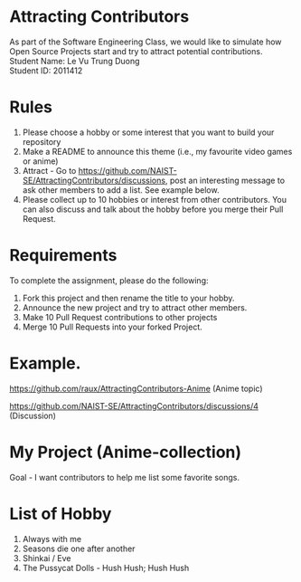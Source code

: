 # Attracting Contributors
As part of the Software Engineering Class, we would like to simulate how Open Source Projects start and try to attract potential contributions.\
Student Name: Le Vu Trung Duong\
Student ID: 2011412

# Rules

1. Please choose a hobby or some interest that you want to build your repository
2. Make a README to announce this theme (i.e., my favourite video games or anime)
3. Attract - Go to https://github.com/NAIST-SE/AttractingContributors/discussions, post an interesting message to ask other members to add a list. See example below.
4. Please collect up to 10 hobbies or interest from other contributors. You can also discuss and talk about the hobby before you merge their Pull Request.

# Requirements
To complete the assignment, please do the following:
1. Fork this project and then rename the title to your hobby. 
2. Announce the new project and try to attract other members.
3. Make 10 Pull Request contributions to other projects
4. Merge 10 Pull Requests into your forked Project.

# Example. 
https://github.com/raux/AttractingContributors-Anime (Anime topic)

https://github.com/NAIST-SE/AttractingContributors/discussions/4 (Discussion)

# My Project (Anime-collection)
Goal - I want contributors to help me list some favorite songs.

# List of Hobby
1. Always with me
2. Seasons die one after another
3. Shinkai / Eve
4. The Pussycat Dolls - Hush Hush; Hush Hush
